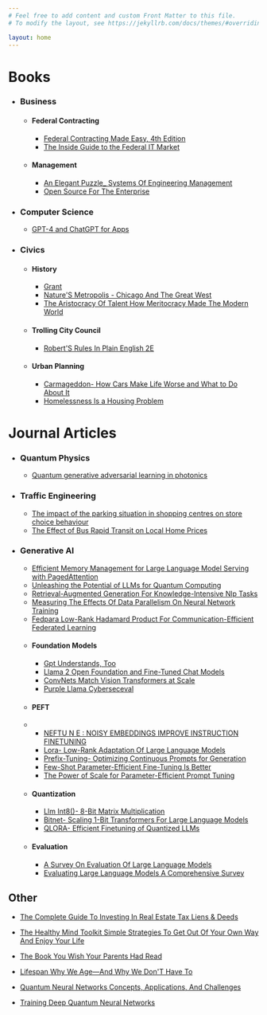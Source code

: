 ```yaml
---
# Feel free to add content and custom Front Matter to this file.
# To modify the layout, see https://jekyllrb.com/docs/themes/#overriding-theme-defaults

layout: home
---
```


# Books

* ### Business
    * #### Federal Contracting
      - [Federal Contracting Made Easy, 4th Edition](summaries/federalcontractingmadeeasy4thedition/index.html)
      - [The Inside Guide to the Federal IT Market](summaries/theinsideguidetothefederalitmarket/index.html)
    * #### Management
      - [An Elegant Puzzle_ Systems Of Engineering Management](summaries/anelegantpuzzlesystemsofengineeringmanagement/index.html)
      - [Open Source For The Enterprise](summaries/opensourcefortheenterprise/index.html)
        
* ### Computer Science
  - [GPT-4 and ChatGPT for Apps](summaries/gpt4andchatgptforapps/index.html)

* ### Civics
  * #### History
    - [Grant](summaries/grant/index.html)
    - [Nature'S Metropolis - Chicago And The Great West](summaries/naturesmetropolischicagoandthegreatwest/index.html)
    - [The Aristocracy Of Talent How Meritocracy Made The Modern World](summaries/thearistocracyoftalenthowmeritocracymadethemodernworld/index.html)


  * #### Trolling City Council
    - [Robert'S Rules In Plain English 2E](summaries/robertsrulesinplainenglish2e/index.html)
  * #### Urban Planning
      - [Carmageddon- How Cars Make Life Worse and What to Do About It](summaries/carmageddonhowcarsmakelifeworseandwhattodoaboutit/index.html)
      - [Homelessness Is a Housing Problem](summaries/homelessnessisahousingproblem/index.html)



# Journal Articles

* ### Quantum Physics
  - [Quantum generative adversarial learning in photonics](summaries/quantumgenerativeadversariallearninginphotonics/index.html)
* ### Traffic Engineering
  - [The impact of the parking situation in shopping centres on store choice behaviour](summaries/theimpactoftheparkingsituationinshoppingcentresonstorechoicebehaviour/index.html)
  - [The Effect of Bus Rapid Transit on Local Home Prices](summaries/theeffectofbusrapidtransitonlocalhomeprices/index.html)
* ### Generative AI
  - [Efficient Memory Management for Large Language Model Serving with PagedAttention](summaries/efficientmemorymanagementforlargelanguagemodelservingwithpagedattention/index.html)
  - [Unleashing the Potential of LLMs for Quantum Computing](summaries/unleashingthepotentialofllmsforquantumcomputing/index.html)
  - [Retrieval-Augmented Generation For Knowledge-Intensive Nlp Tasks](summaries/retrievalaugmentedgenerationforknowledgeintensivenlptasks/index.html)
  - [Measuring The Effects Of Data Parallelism On Neural Network Training](summaries/measuringtheeffectsofdataparallelismonneuralnetworktraining/index.html)
  - [Fedpara Low-Rank Hadamard Product For Communication-Efficient Federated Learning](summaries/fedparalowrankhadamardproductforcommunicationefficientfederatedlearning/index.html)
  - #### Foundation Models
    - [Gpt Understands, Too](summaries/gptunderstandstoo/index.html)
    - [Llama 2 Open Foundation and Fine-Tuned Chat Models](summaries/llama2openfoundationandfinetunedchatmodels/index.html)
    - [ConvNets Match Vision Transformers at Scale](summaries/convnetsmatchvisiontransformersatscale/index.html)
    - [Purple Llama Cyberseceval](summaries/purplellamacyberseceval/index.html)
  - #### PEFT
  - - [NEFTU N E : NOISY EMBEDDINGS IMPROVE INSTRUCTION FINETUNING](summaries/neftunenoisyembeddingsimproveinstructionfinetuning/index.html)
    - [Lora- Low-Rank Adaptation Of Large Language Models](summaries/loralowrankadaptationoflargelanguagemodels/index.html)
    - [Prefix-Tuning- Optimizing Continuous Prompts for Generation](summaries/prefixtuningoptimizingcontinuouspromptsforgeneration/index.html)
    - [Few-Shot Parameter-Efficient Fine-Tuning Is Better](summaries/fewshotparameterefficientfinetuningisbetter/index.html)
    - [The Power of Scale for Parameter-Efficient Prompt Tuning](summaries/thepowerofscaleforparameterefficientprompttuning/index.html)
  - #### Quantization
    - [Llm Int8()- 8-Bit Matrix Multiplication](summaries/llmint88bitmatrixmultiplication/index.html)
    - [Bitnet- Scaling 1-Bit Transformers For Large Language Models](summaries/bitnetscaling1bittransformersforlargelanguagemodels/index.html)
    - [QLORA- Efficient Finetuning of Quantized LLMs](summaries/qloraefficientfinetuningofquantizedllms/index.html)    
  * #### Evaluation
    - [A Survey On Evaluation Of Large Language Models](summaries/asurveyonevaluationoflargelanguagemodels/index.html)
    - [Evaluating Large Language Models A Comprehensive Survey](summaries/evaluatinglargelanguagemodelsacomprehensivesurvey/index.html)


## Other

- [The Complete Guide To Investing In Real Estate Tax Liens & Deeds](summaries/thecompleteguidetoinvestinginrealestatetaxliensdeeds/index.html)

- [The Healthy Mind Toolkit Simple Strategies To Get Out Of Your Own Way And Enjoy Your Life](summaries/thehealthymindtoolkitsimplestrategiestogetoutofyourownwayandenjoyyourlife/index.html)


- [The Book You Wish Your Parents Had Read](summaries/thebookyouwishyourparentshadread/index.html)

- [Lifespan Why We Age—And Why We Don'T Have To](summaries/lifespanwhyweageandwhywedonthaveto/index.html)

- [Quantum Neural Networks Concepts, Applications, And Challenges](summaries/quantumneuralnetworksconceptsapplicationsandchallenges/index.html)

- [Training Deep Quantum Neural Networks](summaries/trainingdeepquantumneuralnetworks/index.html)
